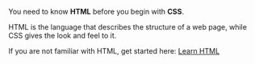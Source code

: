 You need to know **HTML**
before you begin with **CSS**.

HTML is the language
that describes the structure
of a web page,
while CSS
gives the look and feel to it.

If you are not familiar with HTML, get started here:
[Learn HTML](https://academy.bigbinary.com/learn-html)